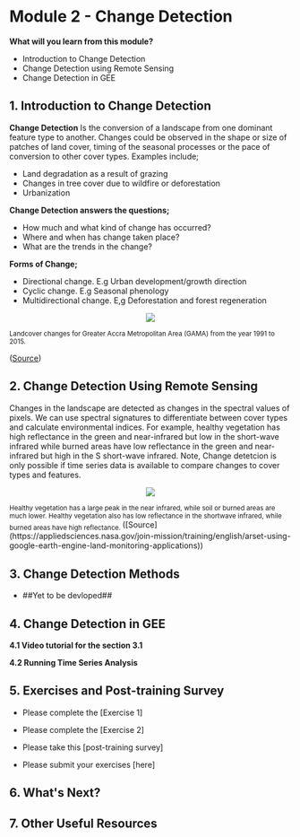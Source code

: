 # Module 2 - Change Detection


**What will you learn from this module?**
- Introduction to Change Detection
- Change Detection using Remote Sensing
- Change Detection in GEE

## 1. Introduction to Change Detection
**Change Detection** Is the conversion of a landscape from one dominant feature type to another. Changes could be observed in the shape or size of patches of land cover, timing of the seasonal processes or the pace of conversion to other cover types. Examples include;
- Land degradation as a result of grazing
- Changes in tree cover due to wildfire or deforestation
- Urbanization

**Change Detection answers the questions;**
- How much and what kind of change has occurred?
- Where and when has change taken place?
- What are the trends in the change?

**Forms of Change;**
- Directional change. E.g Urban development/growth direction
- Cyclic change. E.g Seasonal phenology
- Multidirectional change. E,g Deforestation and forest regeneration

<p align="center">
<img src="https://user-images.githubusercontent.com/85199074/194786938-24b992c2-f1b2-4972-97b5-5a0ba0b7633a.jpg">
</p>
<sub> Landcover changes for Greater Accra Metropolitan Area (GAMA) from the year 1991 to 2015.</sub>

([Source](https://www.mdpi.com/2413-8851/3/1/26))<br>


## 2. Change Detection Using Remote Sensing
Changes in the landscape are detected as changes in the spectral values of pixels. We can use spectral signatures to differentiate between cover types and calculate environmental indices. For example, healthy vegetation has high reflectance in the green and near-infrared but low in the short-wave infrared while burned areas have low reflectance in the green and near-infrared but high in the S short-wave infrared. Note, Change detetcion is only possible if time series data is available  to compare changes to cover types and features.

<p align="center">
<img src="https://user-images.githubusercontent.com/85199074/194796915-95e941ba-75d1-4c58-aa52-2462e10d18ba.jpg">
</p>
<sub> Healthy vegetation has a large peak in the near infrared, while soil or burned areas are much lower. Healthy vegetation also has low reflectance in the shortwave infrared, while burned areas have high reflectance. </sub>
([Source](https://appliedsciences.nasa.gov/join-mission/training/english/arset-using-google-earth-engine-land-monitoring-applications))<br>


## 3. Change Detection Methods
- ##Yet to be devloped##
 
## 4. Change Detection in GEE



**4.1 Video tutorial for the section 3.1** <br>

**4.2 Running Time Series Analysis**<br>

   

## 5. Exercises and Post-training Survey

- Please complete the [Exercise 1]
- Please complete the [Exercise 2]

- Please take this [post-training survey]
  
- Please submit your exercises [here]

## 6. What's Next?



## 7. Other Useful Resources

